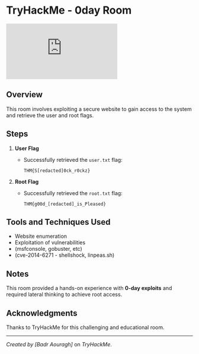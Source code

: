 # TryHackMe - 0day Room

<iframe src="https://tryhackme.com/api/v2/badges/public-profile?userPublicId=3792673" style='border:none;'></iframe>


## Overview
This room involves exploiting a secure website to gain access to the system and retrieve the user and root flags.

## Steps
1. **User Flag**
   - Successfully retrieved the `user.txt` flag:
     ```
     THM{S[redacted]0ck_r0ckz}
     ```

2. **Root Flag**
   - Successfully retrieved the `root.txt` flag:
     ```
     THM{g00d_[redacted]_is_Pleased}
     ```

## Tools and Techniques Used
- Website enumeration
- Exploitation of vulnerabilities
- (msfconsole, gobuster, etc)
- (cve-2014-6271 - shellshock, linpeas.sh)

## Notes
This room provided a hands-on experience with **0-day exploits** and required lateral thinking to achieve root access.

## Acknowledgments
Thanks to TryHackMe for this challenging and educational room.

---

*Created by [Badr Aouragh]* on *TryHackMe*.

